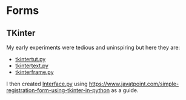 # Forms

## TKinter 

My early experiments were tedious and uninspiring but here they are:
- [tkintertut.py](tkintertut.py)
- [tkintertext.py](tkintertext.py)
- [tkinterframe.py](tkinterframe.py)

I then created [Interface.py](Interface.py) using https://www.javatpoint.com/simple-registration-form-using-tkinter-in-python as a guide.
